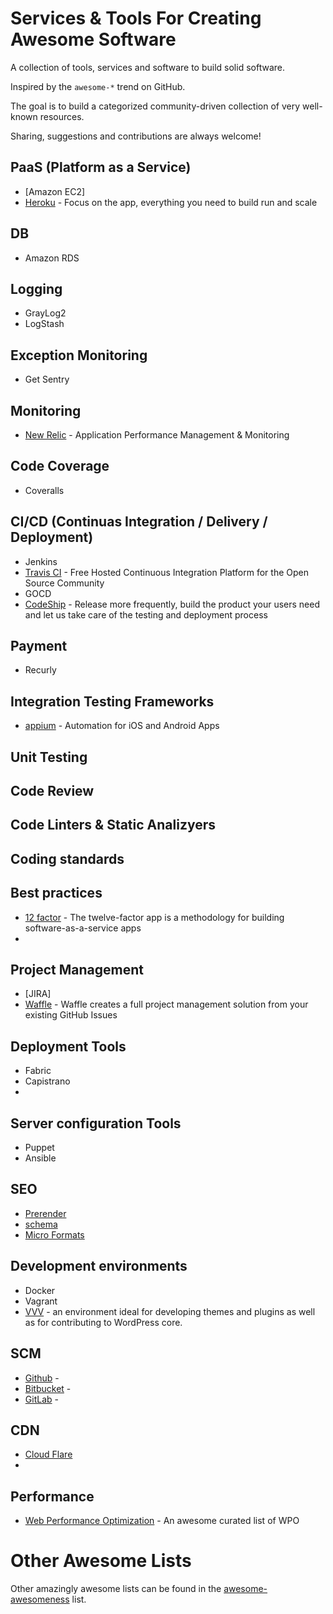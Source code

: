 # Services & Tools For Creating Awesome Software

A collection of tools, services and software to build solid software.

Inspired by the `awesome-*` trend on GitHub.

The goal is to build a categorized community-driven collection of very well-known resources.

Sharing, suggestions and contributions are always welcome!

## PaaS (Platform as a Service)

* [Amazon EC2]
* [Heroku](http://heroku.com/) - Focus on the app, everything you need to build run and scale

## DB

* Amazon RDS

## Logging

* GrayLog2
* LogStash

## Exception Monitoring

* Get Sentry

## Monitoring

* [New Relic](http://newrelic.com/) - Application Performance Management & Monitoring

## Code Coverage

* Coveralls

## CI/CD (Continuas Integration / Delivery / Deployment)

* Jenkins
* [Travis CI](https://travis-ci.org) - Free Hosted Continuous Integration Platform for the Open Source Community
* GOCD
* [CodeShip](https://codeship.com/) - Release more frequently, build the product your users need and let us take care of the testing and deployment process

## Payment

* Recurly

## Integration Testing Frameworks

* [appium](https://github.com/appium/appium) -  Automation for iOS and Android Apps

## Unit Testing

## Code Review

## Code Linters & Static Analizyers

## Coding standards

## Best practices

* [12 factor](http://12factor.net/) - The twelve-factor app is a methodology for building software-as-a-service apps
* 

## Project Management
* [JIRA]
* [Waffle](https://waffle.io/) - Waffle creates a full project management solution from your existing GitHub Issues

## Deployment Tools

* Fabric
* Capistrano
* 

## Server configuration Tools

* Puppet
* Ansible

## SEO

* [Prerender](http://prerender.io)
* [schema](http://www.schema.org/docs/schemas.html)
* [Micro Formats](http://microformats.org/wiki/microformats)

## Development environments

* Docker
* Vagrant
* [VVV](https://github.com/Varying-Vagrant-Vagrants/VVV) - an environment ideal for developing themes and plugins as well as for contributing to WordPress core.

## SCM

* [Github](https://github.com) - 
* [Bitbucket]() - 
* [GitLab]() - 

## CDN

* [Cloud Flare](https://www.cloudflare.com)
* 

## Performance

* [Web Performance Optimization](https://github.com/davidsonfellipe/awesome-wpo) - An awesome curated list of WPO

# Other Awesome Lists

Other amazingly awesome lists can be found in the [awesome-awesomeness](https://github.com/bayandin/awesome-awesomeness) list.
